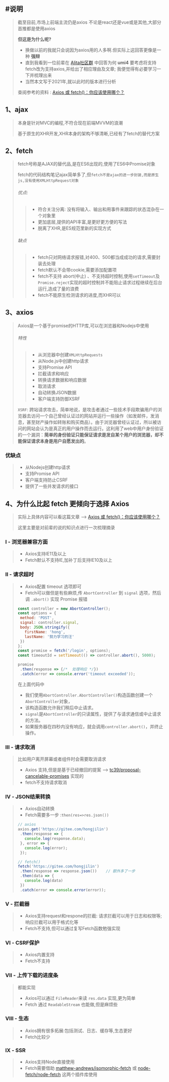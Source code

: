## #说明

>截至目前,市场上前端主流仍是axios 不论是react还是vue或是其他,大部分首推都是使用axios
>
>**但这是为什么呢?**
>
>* 换做以前的我就只会说因为axios用的人多啊.但实际上这回答更像是一种 **强辩**
>* 直到我看到一位前辈在 [Alita社区群](https://github.com/alitajs/alita) 中回答为何 **umi4** 要考虑将支持fetch改为支持axios,并给出了相应理由及文章; 我便觉得有必要学习一下并梳理出来
>* 当然本文写于2021年,就以此时的版本进行分析
>
>查阅参考的资料 : [Axios 或 fetch()：你应该使用哪个？](https://blog.logrocket.com/axios-or-fetch-api/)



## 1、ajax

>本身是针对MVC的编程,不符合现在前端MVVM的浪潮
>
>基于原生的XHR开发,XHR本身的架构不够清晰,已经有了fetch的替代方案

## 2、fetch

>fetch号称是AJAX的替代品,是在ES6出现的,使用了ES6中Promise对象
>
>fetch的代码结构笔记ajax简单多了,但`fetch不是ajax的进一步封装,而是原生js,没有使用XMLHttpRequest对象`
>
>###### 优点:
>
>>* 符合关注分离: 没有将输入、输出和用事件来跟踪的状态混杂在一个对象里
>>* 更加底层,提供的API丰富,是更好更方便的写法
>>* 脱离了XHR,是ES规范里新的实现方式
>
>###### 缺点
>
>>* fetch只对网络请求报错,对400、500都当成成功的请求,需要封装去处理
>>* fetch默认不会带cookie,需要添加配置项
>>* fetch不支持 abort(中止) 、不支持超时控制,使用`setTimeout`及`Promise.reject`实现的超时控制并不能阻止请求过程继续在后台运行,造成了量的浪费
>>* fetch不能原生检测请求的进度,而XHR可以

## 3、axios

>Axios是一个基于promise的HTTP库,可以在浏览器和Nodejs中使用
>
>###### 特性
>
>>* 从浏览器中创建`XMLHttpRequests`
>>* 从Node.js中创建http请求
>>* 支持Promise API
>>* 拦截请求和响应
>>* 转换请求数据和响应数据
>>* 取消请求
>>* 自动转换JSON数据
>>* 客户端支持防御XSRF
>
>`XSRF`: 跨站请求攻击，简单地说，是攻击者通过一些技术手段欺骗用户的浏览器去访问一个自己曾经认证过的网站并运行一些操作（如发邮件，发消息，甚至财产操作如转账和购买商品）。由于浏览器曾经认证过，所以被访问的网站会认为是真正的用户操作而去运行。这利用了web中用户身份验证的一个漏洞：**简单的身份验证只能保证请求是发自某个用户的浏览器，却不能保证请求本身是用户自愿发出的**。

### 优缺点

>* 从Nodejs创建http请求
>* 支持Promise API
>* 客户端支持防止CSRF
>* 提供了一些并发请求的接口



## 4、为什么比起 fetch 更倾向于选择 Axios

>实际上具体内容可以看这篇文章  -->  [Axios 或 fetch()：你应该使用哪个？](https://blog.logrocket.com/axios-or-fetch-api/)
>
>这里主要是对前辈的说的知识点进行一次梳理摘录

### Ⅰ - 浏览器兼容方面

> * Axios支持IE11及以上
> * Fetch默认不支持IE,加补丁后支持IE10及以上 

### Ⅱ - 请求超时

>* Axios配置 timeout 选项即可
>* Fetch可以做但是有些麻烦,传 `AbortController` 到 `signal` 选项，然后调 `.abort()` 实现 Promise 报错
>
>```js
>const controller = new AbortController();
>const options = {
>  method: 'POST',
>  signal: controller.signal,
>  body: JSON.stringify({
>    firstName: 'hong',
>    lastName: '努力学习的汪'
>  })
>};  
>const promise = fetch('/login', options);
>const timeoutId = setTimeout(() => controller.abort(), 5000);
>
>promise
>  .then(response => {/*  处理响应 */})
>  .catch(error => console.error('timeout exceeded'));
>```
>
>在上面代码中
>
>* 我们使用`AbortController.AbortController()`构造函数创建一个`AbortController`对象，
>* 该构造函数允许我们稍后中止请求。 
>* `signal`是`AbortController`的只读属性，提供了与请求通信或中止请求的方法。
>*  如果服务器在四秒内没有响应，就会调用`controller.abort()`，并终止操作。  

### Ⅲ - 请求取消

>比如用户离开屏幕或者组件时会需要取消请求
>
>* Axios 支持,但是是基于已经撤回的提案 --> [tc39/proposal-cancelable-promises](https://github.com/tc39/proposal-cancelable-promises) 实现的
>* fetch不支持请求取消

### Ⅳ - JSON结果转换

>* Axios自动转换
>* Fetch需要多一步 :`then(res=>res.json())`
>
>```js
>// axios
>axios.get('https://gitee.com/hongjilin')
>  .then(response => {
>    console.log(response.data);
>  }, error => {
>    console.log(error);
>  });
>
>// fetch()
>fetch('https://gitee.com/hongjilin')
>  .then(response => response.json())    // 额外多了一步
>  .then(data => {
>    console.log(data) 
>  })
>  .catch(error => console.error(error));
>```

### Ⅴ - 拦截器

>* Axios支持request和respone的拦截: 请求拦截可以用于日志和权限等; 响应拦截可以用于格式化等
>* Fetch不支持,但可以通过复写Fetch函数勉强实现

### Ⅵ - CSRF保护

>* Axios内置支持
>* Fetch不支持

### Ⅶ - 上传下载的进度条

>都能实现
>
>* Axios可以通过 `FileReader`来读 `res.data` 实现,更为简单
>* Fetch 通过 `ReadableStream` 也能做,但是麻烦些

### Ⅷ - 生态

>* Axios拥有很多拓展:包括测试、日志、缓存等,生态更好
>* Fetch比较少

### Ⅸ - SSR

>* Axios支持Node直接使用
>* Fetch需要借助 [matthew-andrews/isomorphic-fetch](https://github.com/matthew-andrews/isomorphic-fetch) 或 [node-fetch/node-fetch](https://github.com/node-fetch/node-fetch) 这两个插件库使用